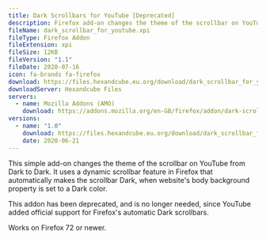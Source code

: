 ```yaml
---
title: Dark Scrollbars for YouTube [Deprecated]
description: Firefox add-on changes the theme of the scrollbar on YouTube from Light to Dark.
fileName: dark_scrollbar_for_youtube.xpi
fileType: Firefox Addon 
fileExtension: xpi
fileSize: 12KB
fileVersion: "1.1"
fileDate: 2020-07-16
icon: fa-brands fa-firefox
download: https://files.hexandcube.eu.org/download/dark_scrollbar_for_youtube.xpi
downloadServer: Hexandcube Files
servers: 
  - name: Mozilla Addons (AMO)
    download: https://addons.mozilla.org/en-GB/firefox/addon/dark-scrollbar-for-youtube/
versions:
  - name: "1.0"
    download: https://files.hexandcube.eu.org/download/dark_scrollbar_for_youtube-1.0.xpi
    date: 2020-06-21
---
```


This simple add-on changes the theme of the scrollbar on YouTube from Dark to Dark.
It uses a dynamic scrollbar feature in Firefox that automatically makes the scrollbar Dark, when website's body background property is set to a Dark color.

This addon has been deprecated, and is no longer needed, since YouTube added official support for Firefox's automatic Dark scrollbars.

Works on Firefox 72 or newer.